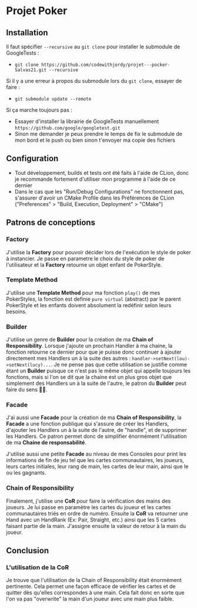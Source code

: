 # Projet Poker

## Installation
Il faut spécifier `--recursive` au `git clone` pour installer le submodule de GoogleTests :

- `git clone https://github.com/codewithjordy/projet---pocker-Salvas21.git --recursive`

Si il y a une erreur à propos du submodule lors du `git clone`, essayer de faire :
- `git submodule update --remote`

Si ça marche toujours pas :
- Essayer d'installer la librairie de GoogleTests manuellement `https://github.com/google/googletest.git`
- Sinon me demander je peux prendre le temps de fix le submodule de mon bord et le push ou bien sinon t'envoyer ma copie des fichiers

## Configuration
- Tout développement, builds et tests ont été faits à l'aide de CLion, donc je recommande fortement d'utiliser mon programme à l'aide de ce dernier
- Dans le cas que les "Run/Debug Configurations" ne fonctionnent pas, s'assurer d'avoir un CMake Profile dans les Préférences de CLion ("Preferences" > "Build, Execution, Deployment" > "CMake")

## Patrons de conceptions

### Factory
J'utilise la __Factory__ pour pouvoir décider lors de l'exécution le style de poker à instancier. Je passe en parametre le choix du style de poker de l'utilisateur et la __Factory__ retourne un objet enfant de PokerStyle.

### Template Method
J'utilise une __Template Method__ pour ma fonction `play()` de mes PokerStyles, la fonction est definie `pure virtual` (abstract) par le parent PokerStyle et les enfants doivent absolument la redéfinir selon leurs besoins. 

### Builder
J'utilise un genre de __Builder__ pour la création de ma __Chain of Responsibility__. Lorsque j'ajoute un prochain Handler à ma chaine, la fonction retourne ce dernier pour que je puisse donc continuer à ajouter directement mes Handlers un à la suite des autres : `handler->setNext(lou)->setNext(lucy)...`. Je ne pense pas que cette utilisation se justifie comme étant un __Builder__ puisque ce n'est pas le même objet qui appelle toujours les fonctions, mais si l'on se dit que la chaine est un plus gros objet que simplement des Handlers un à la suite de l'autre, le patron du __Builder__ peut faire du sens 🤷‍♂️.

### Facade
J'ai aussi une __Facade__ pour la création de ma __Chain of Responsibility__, la __Facade__ a une fonction publique qui s'assure de créer les Handlers, d'ajouter les Handlers un à la suite de l'autre, de "handle", et de supprimer les Handlers. Ce patron permet donc de simplifier énormément l'utilisation de ma __Chaine de responsabilité__.

J'utilise aussi une petite __Facade__ au niveau de mes Consoles pour print les informations de fin de jeu tel que les cartes communautaires, les joueurs, leurs cartes initiales, leur rang de main, les cartes de leur main, ainsi que le ou les gagnants.

### Chain of Responsibility
Finalement, j'utilise une __CoR__ pour faire la vérification des mains des joueurs. Je lui passe en paramètre les cartes du joueur et les cartes communautaires triés en ordre de numéro. Ensuite la __CoR__ va retourner une Hand avec un HandRank (Ex: Pair, Straight, etc.) ainsi que les 5 cartes faisant partie de la main. J'assigne ensuite la valeur de retour à la main du joueur.

## Conclusion
### L'utilisation de la CoR
Je trouve que l'utilisation de la Chain of Responsibility était énormément pertinente. Cela permet une façon efficace de vérifier les cartes et de quitter dès qu'elles correspondes à une main. Cela fait donc en sorte que l'on va pas "overwrite" la main d'un joueur avec une main plus faible.
